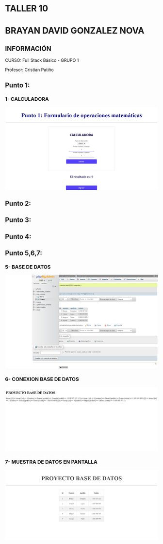<H1> TALLER 10 <h1>
<h1>BRAYAN DAVID GONZALEZ NOVA</H1>


<h2>INFORMACIÓN</h2>
        <p>CURSO: Full Stack Básico - GRUPO 1</p>
        <p>Profesor:  Cristian Patiño</p>

<H2>Punto 1:  </H2>
  <h3> 1- CALCULADORA</h3>
    <img src="./Public/images/Point1.png" alt="Calculator">
<H2>Punto 2:  </H2>
<H2>Punto 3:  </H2>
<H2>Punto 4:  </H2>
<H2>Punto 5,6,7:  </H2>
  <h3> 5- BASE DE DATOS</h3>
    <img src="./Public/images/MySQL.png" alt="MySQL">
  <h3> 6- CONEXION BASE DE DATOS</h3>
    <img src="./Public/images/Connection.png" alt="Connection">
  <h3> 7- MUESTRA DE DATOS EN PANTALLA</h3>
    <img src="./Public/images/Visualizacion.png" alt="Visualización">
